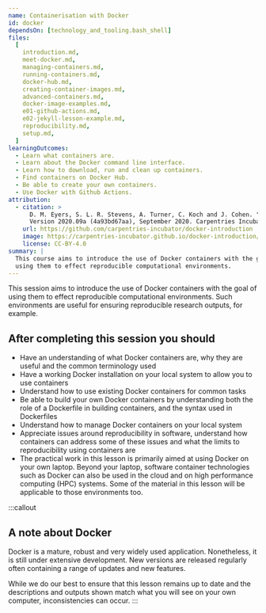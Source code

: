 ```yaml
---
name: Containerisation with Docker
id: docker
dependsOn: [technology_and_tooling.bash_shell]
files:
  [
    introduction.md,
    meet-docker.md,
    managing-containers.md,
    running-containers.md,
    docker-hub.md,
    creating-container-images.md,
    advanced-containers.md,
    docker-image-examples.md,
    e01-github-actions.md,
    e02-jekyll-lesson-example.md,
    reproducibility.md,
    setup.md,
  ]
learningOutcomes:
  - Learn what containers are.
  - Learn about the Docker command line interface.
  - Learn how to download, run and clean up containers.
  - Find containers on Docker Hub.
  - Be able to create your own containers.
  - Use Docker with Github Actions.
attribution:
  - citation: >
      D. M. Eyers, S. L. R. Stevens, A. Turner, C. Koch and J. Cohen. "Reproducible computational environments using containers: Introduction to Docker".
      Version 2020.09a (4a93bd67aa), September 2020. Carpentries Incubator.
    url: https://github.com/carpentries-incubator/docker-introduction
    image: https://carpentries-incubator.github.io/docker-introduction/assets/img/incubator-logo-blue.svg
    license: CC-BY-4.0
summary: |
  This course aims to introduce the use of Docker containers with the goal of
  using them to effect reproducible computational environments.
---
```


This session aims to introduce the use of Docker containers with the goal of
using them to effect reproducible computational environments. Such environments
are useful for ensuring reproducible research outputs, for example.

## After completing this session you should

- Have an understanding of what Docker containers are, why they are useful and the common terminology used
- Have a working Docker installation on your local system to allow you to use containers
- Understand how to use existing Docker containers for common tasks
- Be able to build your own Docker containers by understanding both the role of a Dockerfile in building containers, and the syntax used in Dockerfiles
- Understand how to manage Docker containers on your local system
- Appreciate issues around reproducibility in software, understand how containers can address some of these issues and what the limits to reproducibility using containers are
- The practical work in this lesson is primarily aimed at using Docker on your own laptop. Beyond your laptop, software container technologies such as Docker can also be used in the cloud and on high performance computing (HPC) systems. Some of the material in this lesson will be applicable to those environments too.

:::callout

## A note about Docker

Docker is a mature, robust and very widely used application. Nonetheless, it is
still under extensive development. New versions are released regularly often
containing a range of updates and new features.

While we do our best to ensure that this lesson remains up to date and the
descriptions and outputs shown match what you will see on your own computer,
inconsistencies can occur.
:::
